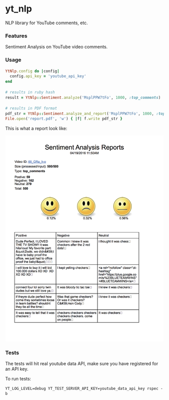 # yt_nlp

NLP library for YouTube comments, etc.

### Features

Sentiment Analysis on YouTube video comments.

### Usage

```ruby
YtNlp.config do |config|
  config.api_key = 'youtube_api_key'
end

# results in ruby hash
result = YtNlp::Sentiment.analyze('MsplPPW7tFo', 1000, :top_comments)

# results in PDF format
pdf_str = YtNlp::Sentiment.analyze_and_report('MsplPPW7tFo', 1000, :top_comments)
File.open('report.pdf', 'w') { |f| f.write pdf_str }
```

This is what a report look like:

![alt report](https://raw.githubusercontent.com/MoTai/yt_nlp/master/example_report.png "report")


### Tests

The tests will hit real youtube data API, make sure you have registered for an API key.

To run tests:

```shell
YT_LOG_LEVEL=debug YT_TEST_SERVER_API_KEY=youtube_data_api_key rspec -b
```
